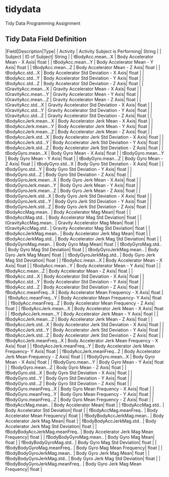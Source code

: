 # tidydata
Tidy Data Programming Assignment
## Tidy Data Field Definition 
|Field|Description|Type|
| Activity | Activity Subject is Performing| String |
| Subject | ID of Subject| String |
| tBodyAcc.mean...X | Body Accelerator Mean - X Axis| float |
| tBodyAcc.mean...Y | Body Accelerator Mean - Y Axis| float |
| tBodyAcc.mean...Z | Body Accelerator Mean - Z Axis| float |
| tBodyAcc.std...X | Body Accelerator Std Deviation - X Axis| float |
| tBodyAcc.std...Y | Body Accelerator Std Deviation - Y Axis| float |
| tBodyAcc.std...Z | Body Accelerator Std Deviation - Z Axis| float |
| tGravityAcc.mean...X | Gravity Accelerator Mean - X Axis| float |
| tGravityAcc.mean...Y | Gravity Accelerator Mean - Y Axis| float |
| tGravityAcc.mean...Z | Gravity Accelerator Mean - Z Axis| float |
| tGravityAcc.std...X | Gravity Accelerator Std Deviation - X Axis| float |
| tGravityAcc.std...Y | Gravity Accelerator Std Deviation - Y Axis| float |
| tGravityAcc.std...Z | Gravity Accelerator Std Deviation - Z Axis| float |
| tBodyAccJerk.mean...X | Body Accelerator Jerk Mean - X Axis| float |
| tBodyAccJerk.mean...Y | Body Accelerator Jerk Mean - Y Axis| float |
| tBodyAccJerk.mean...Z | Body Accelerator Jerk Mean - Z Axis| float |
| tBodyAccJerk.std...X | Body Accelerator Jerk Std Deviation - X Axis| float |
| tBodyAccJerk.std...Y | Body Accelerator Jerk Std Deviation - Y Axis| float |
| tBodyAccJerk.std...Z | Body Accelerator Jerk Std Deviation - Z Axis| float |
| tBodyGyro.mean...X | Body Gyro Mean - X Axis| float |
| tBodyGyro.mean...Y | Body Gyro Mean - Y Axis| float |
| tBodyGyro.mean...Z | Body Gyro Mean - Z Axis| float |
| tBodyGyro.std...X | Body Gyro Std Deviation - X Axis| float |
| tBodyGyro.std...Y | Body Gyro Std Deviation - Y Axis| float |
| tBodyGyro.std...Z | Body Gyro Std Deviation - Z Axis| float |
| tBodyGyroJerk.mean...X | Body Gyro Jerk Mean - X Axis| float |
| tBodyGyroJerk.mean...Y | Body Gyro Jerk Mean - Y Axis| float |
| tBodyGyroJerk.mean...Z | Body Gyro Jerk Mean - Z Axis| float |
| tBodyGyroJerk.std...X | Body Gyro Jerk Std Deviation - X Axis| float |
| tBodyGyroJerk.std...Y | Body Gyro Jerk Std Deviation - Y Axis| float |
| tBodyGyroJerk.std...Z | Body Gyro Jerk Std Deviation - Z Axis| float |
| tBodyAccMag.mean.. | Body Accelerator Mag Mean| float |
| tBodyAccMag.std.. | Body Accelerator Mag Std Deviation| float |
| tGravityAccMag.mean.. | Gravity Accelerator Mag Mean| float |
| tGravityAccMag.std.. | Gravity Accelerator Mag Std Deviation| float |
| tBodyAccJerkMag.mean.. | Body Accelerator Jerk Mag Mean| float |
| tBodyAccJerkMag.std.. | Body Accelerator Jerk Mag Std Deviation| float |
| tBodyGyroMag.mean.. | Body Gyro Mag Mean| float |
| tBodyGyroMag.std.. | Body Gyro Mag Std Deviation| float |
| tBodyGyroJerkMag.mean.. | Body Gyro Jerk Mag Mean| float |
| tBodyGyroJerkMag.std.. | Body Gyro Jerk Mag Std Deviation| float |
| fBodyAcc.mean...X | Body Accelerator Mean - X Axis| float |
| fBodyAcc.mean...Y | Body Accelerator Mean - Y Axis| float |
| fBodyAcc.mean...Z | Body Accelerator Mean - Z Axis| float |
| fBodyAcc.std...X | Body Accelerator Std Deviation - X Axis| float |
| fBodyAcc.std...Y | Body Accelerator Std Deviation - Y Axis| float |
| fBodyAcc.std...Z | Body Accelerator Std Deviation - Z Axis| float |
| fBodyAcc.meanFreq...X | Body Accelerator Mean Frequency - X Axis| float |
| fBodyAcc.meanFreq...Y | Body Accelerator Mean Frequency- Y Axis| float |
| fBodyAcc.meanFreq...Z | Body Accelerator Mean Frequency - Z Axis| float |
| fBodyAccJerk.mean...X | Body Accelerator Jerk Mean - X Axis| float |
| fBodyAccJerk.mean...Y | Body Accelerator  Jerk Mean - Y Axis| float |
| fBodyAccJerk.mean...Z | Body Accelerator  Jerk Mean - Z Axis| float |
| fBodyAccJerk.std...X | Body Accelerator Jerk Std Deviation - X Axis| float |
| fBodyAccJerk.std...Y | Body Accelerator  Jerk  Std Deviation  - Y Axis| float |
| fBodyAccJerk.std...Z | Body Accelerator  Jerk  Std Deviation  - Z Axis| float |
| fBodyAccJerk.meanFreq...X | Body Accelerator Jerk Mean Frequency - X Axis| float |
| fBodyAccJerk.meanFreq...Y | Body Accelerator Jerk Mean Frequency- Y Axis| float |
| fBodyAccJerk.meanFreq...Z | Body Accelerator Jerk Mean Frequency - Z Axis| float |
| fBodyGyro.mean...X | Body Gyro Mean - X Axis| float |
| fBodyGyro.mean...Y | Body Gyro Mean - Y Axis| float |
| fBodyGyro.mean...Z | Body Gyro Mean - Z Axis| float |
| fBodyGyro.std...X | Body Gyro Std Deviation - X Axis| float |
| fBodyGyro.std...Y | Body Gyro Std Deviation - Y Axis| float |
| fBodyGyro.std...Z | Body Gyro Std Deviation - Z Axis| float |
| fBodyGyro.meanFreq...X | Body Gyro Mean Frequency - X Axis| float |
| fBodyGyro.meanFreq...Y | Body Gyro Mean Frequency - Y Axis| float |
| fBodyGyro.meanFreq...Z | Body Gyro Mean Frequency - Z Axis| float |
| fBodyAccMag.mean.. | Body Accelerator Mean| float |
| fBodyAccMag.std.. | Body Accelerator Std Deviation| float |
| fBodyAccMag.meanFreq.. | Body Accelerator Mean Frequency| float |
| fBodyBodyAccJerkMag.mean.. | Body Accelerator Jerk Mag Mean| float |
| fBodyBodyAccJerkMag.std.. | Body Accelerator Jerk Mag Std Deviation| float |
| fBodyBodyAccJerkMag.meanFreq.. | Body Accelerator Jerk Mag Mean Frequency| float |
| fBodyBodyGyroMag.mean.. | Body Gyro Mag Mean| float |
| fBodyBodyGyroMag.std.. | Body Gyro Mag Std Deviation| float |
| fBodyBodyGyroMag.meanFreq.. | Body Gyro Mag Mean Frequency| float |
| fBodyBodyGyroJerkMag.mean.. | Body Gyro Jerk Mag Mean| float |
| fBodyBodyGyroJerkMag.std.. | Body Gyro Jerk Mag Std Deviation| float |
| fBodyBodyGyroJerkMag.meanFreq.. | Body Gyro Jerk Mag Mean Frequency| float |